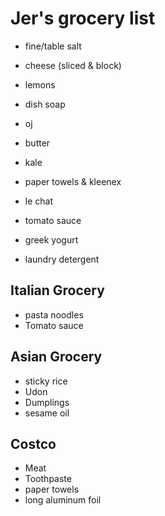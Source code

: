 # Jer's grocery list

- fine/table salt 
- cheese (sliced & block)
- lemons


- dish soap
- oj
- butter
- kale
- paper towels & kleenex
- le chat
- tomato sauce
- greek yogurt
- laundry detergent

## Italian Grocery

- pasta noodles
- Tomato sauce

## Asian Grocery

- sticky rice
- Udon
- Dumplings
- sesame oil

## Costco

- Meat
- Toothpaste
- paper towels
- long aluminum foil
